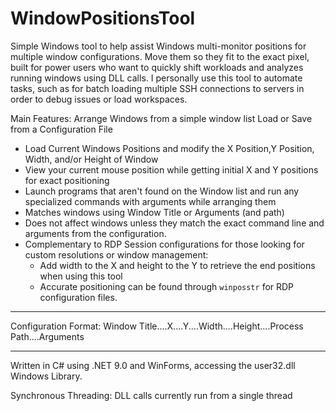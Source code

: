 # WindowPositionsTool
Simple Windows tool to help assist Windows multi-monitor positions for multiple window configurations.
Move them so they fit to the exact pixel, built for power users who want to quickly shift workloads and analyzes running windows using DLL calls.
I personally use this tool to automate tasks, such as for batch loading multiple SSH connections to servers in order to debug issues or load workspaces.

Main Features:
Arrange Windows from a simple window list
Load or Save from a Configuration File

+ Load Current Windows Positions and modify the X Position,Y Position, Width, and/or Height of Window
+ View your current mouse position while getting initial X and Y positions for exact positioning
+ Launch programs that aren't found on the Window list and run any specialized commands with arguments while arranging them
+ Matches windows using Window Title or Arguments (and path)
+ Does not affect windows unless they match the exact command line and arguments from the configuration.
+ Complementary to RDP Session configurations for those looking for custom resolutions or window management: 
	+ Add width to the X and height to the Y to retrieve the end positions when using this tool
	+ Accurate positioning can be found through `winposstr` for RDP configuration files.
<hr>

Configuration Format:
Window Title....X....Y....Width....Height....Process Path....Arguments

<hr>
Written in C# using .NET 9.0 and WinForms, accessing the user32.dll Windows Library. 

Synchronous Threading: DLL calls currently run from a single thread
